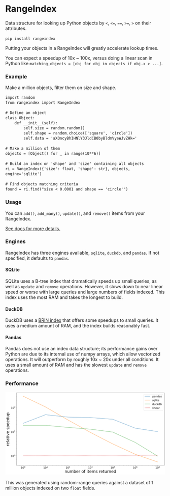 # RangeIndex

Data structure for looking up Python objects by `<`, `<=`, `==`, `>=`, `>` on their attributes.

`pip install rangeindex`

Putting your objects in a RangeIndex will greatly accelerate lookup times. 

You can expect a speedup of 10x ~ 100x, versus doing a linear scan in Python like
`matching_objects = [obj for obj in objects if obj.x > ...]`.

### Example

Make a million objects, filter them on size and shape. 

```
import random
from rangeindex import RangeIndex

# Define an object
class Object:
    def __init__(self):
        self.size = random.random()
        self.shape = random.choice(['square', 'circle'])
        self.data = 'aXQncyBhIHNlY3JldCB0byBldmVyeWJvZHk='

# Make a million of them
objects = [Object() for _ in range(10**6)]

# Build an index on 'shape' and 'size' containing all objects
ri = RangeIndex({'size': float, 'shape': str}, objects, engine='sqlite')

# Find objects matching criteria
found = ri.find("size < 0.0001 and shape == 'circle'")
```

### Usage

You can `add()`, `add_many()`, `update()`, and `remove()` items from your RangeIndex.

[See docs for more details.](https://pypi.org/project/rangeindex/)

### Engines

RangeIndex has three engines available, `sqlite`, `duckdb`, and `pandas`. If not specified, it defaults to `pandas`.

#### SQLite

SQLite uses a B-tree index that dramatically speeds up small queries, as well as `update` and `remove` operations.
However, it slows down to near linear speed or worse with large queries and large numbers of fields indexed. This index
uses the most RAM and takes the longest to build.

#### DuckDB

DuckDB uses a [BRIN index](https://en.wikipedia.org/wiki/Block_Range_Index) that offers some speedups to small queries.
It uses a medium amount of RAM, and the index builds reasonably fast. 

#### Pandas

Pandas does not use an index data structure; its performance gains over Python are due to its internal use of numpy 
arrays, which allow vectorized operations. It will outperform by roughly 10x ~ 20x under all conditions. It uses a
small amount of RAM and has the slowest `update` and `remove` operations.

### Performance

![Benchmark: sqlite does well on small queries, other engines do better on large queries.](perf/benchmark.png)

This was generated using random-range queries against a dataset of 1 million objects indexed on two `float` fields.
